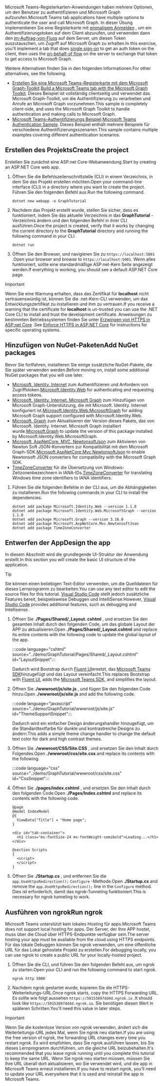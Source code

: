 <!-- markdownlint-disable MD002 MD041 -->

<span data-ttu-id="71f6c-101">Microsoft Teams-Registerkarten-Anwendungen haben mehrere Optionen, um den Benutzer zu authentifizieren und Microsoft Graph aufzurufen.</span><span class="sxs-lookup"><span data-stu-id="71f6c-101">Microsoft Teams tab applications have multiple options to authenticate the user and call Microsoft Graph.</span></span> <span data-ttu-id="71f6c-102">In dieser Übung implementieren Sie eine Registerkarte mit [einmaligem Anmelden](/microsoftteams/platform/tabs/how-to/authentication/auth-aad-sso) , um ein Authentifizierungstoken auf dem Client abzurufen, und verwenden dann den [im-Auftrag-von-Fluss](/azure/active-directory/develop/v2-oauth2-on-behalf-of-flow) auf dem Server, um diesen Token auszutauschen, um Zugriff auf Microsoft Graph zu erhalten.</span><span class="sxs-lookup"><span data-stu-id="71f6c-102">In this exercise, you'll implement a tab that does [single sign-on](/microsoftteams/platform/tabs/how-to/authentication/auth-aad-sso) to get an auth token on the client, then uses the [on-behalf-of flow](/azure/active-directory/develop/v2-oauth2-on-behalf-of-flow) on the server to exchange that token to get access to Microsoft Graph.</span></span>

<span data-ttu-id="71f6c-103">Weitere Alternativen finden Sie in den folgenden Informationen.</span><span class="sxs-lookup"><span data-stu-id="71f6c-103">For other alternatives, see the following.</span></span>

- <span data-ttu-id="71f6c-104">[Erstellen Sie eine Microsoft Teams-Registerkarte mit dem Microsoft Graph-Toolkit](/graph/toolkit/get-started/build-a-microsoft-teams-tab).</span><span class="sxs-lookup"><span data-stu-id="71f6c-104">[Build a Microsoft Teams tab with the Microsoft Graph Toolkit](/graph/toolkit/get-started/build-a-microsoft-teams-tab).</span></span> <span data-ttu-id="71f6c-105">Dieses Beispiel ist vollständig clientseitig und verwendet das Microsoft Graph-Toolkit, um die Authentifizierung zu verarbeiten und Anrufe an Microsoft Graph vorzunehmen.</span><span class="sxs-lookup"><span data-stu-id="71f6c-105">This sample is completely client-side, and uses the Microsoft Graph Toolkit to handle authentication and making calls to Microsoft Graph.</span></span>
- <span data-ttu-id="71f6c-106">[Microsoft Teams-Authentifizierungs Beispiel](https://github.com/OfficeDev/microsoft-teams-sample-auth-node).</span><span class="sxs-lookup"><span data-stu-id="71f6c-106">[Microsoft Teams Authentication Sample](https://github.com/OfficeDev/microsoft-teams-sample-auth-node).</span></span> <span data-ttu-id="71f6c-107">Dieses Beispiel enthält mehrere Beispiele für verschiedene Authentifizierungsszenarien.</span><span class="sxs-lookup"><span data-stu-id="71f6c-107">This sample contains multiple examples covering different authentication scenarios.</span></span>

## <a name="create-the-project"></a><span data-ttu-id="71f6c-108">Erstellen des Projekts</span><span class="sxs-lookup"><span data-stu-id="71f6c-108">Create the project</span></span>

<span data-ttu-id="71f6c-109">Erstellen Sie zunächst eine ASP.net Core-Webanwendung.</span><span class="sxs-lookup"><span data-stu-id="71f6c-109">Start by creating an ASP.NET Core web app.</span></span>

1. <span data-ttu-id="71f6c-110">Öffnen Sie die Befehlszeilenschnittstelle (CLI) in einem Verzeichnis, in dem Sie das Projekt erstellen möchten.</span><span class="sxs-lookup"><span data-stu-id="71f6c-110">Open your command-line interface (CLI) in a directory where you want to create the project.</span></span> <span data-ttu-id="71f6c-111">Führen Sie den folgenden Befehl aus.</span><span class="sxs-lookup"><span data-stu-id="71f6c-111">Run the following command.</span></span>

    ```Shell
    dotnet new webapp -o GraphTutorial
    ```

1. <span data-ttu-id="71f6c-112">Nachdem das Projekt erstellt wurde, stellen Sie sicher, dass es funktioniert, indem Sie das aktuelle Verzeichnis in das **GraphTutorial** -Verzeichnis ändern und den folgenden Befehl in ihrer CLI ausführen.</span><span class="sxs-lookup"><span data-stu-id="71f6c-112">Once the project is created, verify that it works by changing the current directory to the **GraphTutorial** directory and running the following command in your CLI.</span></span>

    ```Shell
    dotnet run
    ```

1. <span data-ttu-id="71f6c-113">Öffnen Sie den Browser, und navigieren Sie zu `https://localhost:5001` .</span><span class="sxs-lookup"><span data-stu-id="71f6c-113">Open your browser and browse to `https://localhost:5001`.</span></span> <span data-ttu-id="71f6c-114">Wenn alles funktioniert, sollte eine standardmäßige ASP.net-Kern Seite angezeigt werden.</span><span class="sxs-lookup"><span data-stu-id="71f6c-114">If everything is working, you should see a default ASP.NET Core page.</span></span>

> [!IMPORTANT]
> <span data-ttu-id="71f6c-115">Wenn Sie eine Warnung erhalten, dass das Zertifikat für **localhost** nicht vertrauenswürdig ist, können Sie die .net-Kern-CLI verwenden, um das Entwicklungszertifikat zu installieren und ihm zu vertrauen.</span><span class="sxs-lookup"><span data-stu-id="71f6c-115">If you receive a warning that the certificate for **localhost** is un-trusted you can use the .NET Core CLI to install and trust the development certificate.</span></span> <span data-ttu-id="71f6c-116">Anweisungen zu bestimmten Betriebssystemen finden Sie unter [Erzwingen von HTTPS in ASP.net Core](/aspnet/core/security/enforcing-ssl?view=aspnetcore-3.1) .</span><span class="sxs-lookup"><span data-stu-id="71f6c-116">See [Enforce HTTPS in ASP.NET Core](/aspnet/core/security/enforcing-ssl?view=aspnetcore-3.1) for instructions for specific operating systems.</span></span>

## <a name="add-nuget-packages"></a><span data-ttu-id="71f6c-117">Hinzufügen von NuGet-Paketen</span><span class="sxs-lookup"><span data-stu-id="71f6c-117">Add NuGet packages</span></span>

<span data-ttu-id="71f6c-118">Bevor Sie fortfahren, installieren Sie einige zusätzliche NuGet-Pakete, die Sie später verwenden werden.</span><span class="sxs-lookup"><span data-stu-id="71f6c-118">Before moving on, install some additional NuGet packages that you will use later.</span></span>

- <span data-ttu-id="71f6c-119">[Microsoft. Identity. Internet](https://www.nuget.org/packages/Microsoft.Identity.Web/) zum Authentifizieren und Anfordern von Zugriffstoken.</span><span class="sxs-lookup"><span data-stu-id="71f6c-119">[Microsoft.Identity.Web](https://www.nuget.org/packages/Microsoft.Identity.Web/) for authenticating and requesting access tokens.</span></span>
- <span data-ttu-id="71f6c-120">[Microsoft. Identity. Internet. Microsoft Graph](https://www.nuget.org/packages/Microsoft.Identity.Web.MicrosoftGraph/) zum Hinzufügen von Microsoft Graph-Unterstützung, die mit Microsoft. Identity. Internet konfiguriert ist.</span><span class="sxs-lookup"><span data-stu-id="71f6c-120">[Microsoft.Identity.Web.MicrosoftGraph](https://www.nuget.org/packages/Microsoft.Identity.Web.MicrosoftGraph/) for adding Microsoft Graph support configured with Microsoft.Identity.Web.</span></span>
- <span data-ttu-id="71f6c-121">[Microsoft. Graph](https://www.nuget.org/packages/Microsoft.Graph/) zum Aktualisieren der Version dieses Pakets, das von Microsoft. Identity. Internet. Microsoft Graph installiert wurde.</span><span class="sxs-lookup"><span data-stu-id="71f6c-121">[Microsoft.Graph](https://www.nuget.org/packages/Microsoft.Graph/) to update the version of this package installed by Microsoft.Identity.Web.MicrosoftGraph.</span></span>
- <span data-ttu-id="71f6c-122">[Microsoft. AspNetCore. MVC. NewtonsoftJson](https://www.nuget.org/packages/Microsoft.AspNetCore.Mvc.NewtonsoftJson/) zum Aktivieren von Newton Soft JSON-Konvertern zur Kompatibilität mit dem Microsoft Graph-SDK.</span><span class="sxs-lookup"><span data-stu-id="71f6c-122">[Microsoft.AspNetCore.Mvc.NewtonsoftJson](https://www.nuget.org/packages/Microsoft.AspNetCore.Mvc.NewtonsoftJson/) to enable Newtonsoft JSON converters for compatibility with the Microsoft Graph SDK.</span></span>
- <span data-ttu-id="71f6c-123">[TimeZoneConverter](https://github.com/mj1856/TimeZoneConverter) für die Übersetzung von Windows-Zeitzonenbezeichnern in IANA-IDs.</span><span class="sxs-lookup"><span data-stu-id="71f6c-123">[TimeZoneConverter](https://github.com/mj1856/TimeZoneConverter) for translating Windows time zone identifiers to IANA identifiers.</span></span>

1. <span data-ttu-id="71f6c-124">Führen Sie die folgenden Befehle in der CLI aus, um die Abhängigkeiten zu installieren.</span><span class="sxs-lookup"><span data-stu-id="71f6c-124">Run the following commands in your CLI to install the dependencies.</span></span>

    ```Shell
    dotnet add package Microsoft.Identity.Web --version 1.1.0
    dotnet add package Microsoft.Identity.Web.MicrosoftGraph --version 1.1.0
    dotnet add package Microsoft.Graph --version 3.16.0
    dotnet add package Microsoft.AspNetCore.Mvc.NewtonsoftJson
    dotnet add package TimeZoneConverter
    ```

## <a name="design-the-app"></a><span data-ttu-id="71f6c-125">Entwerfen der App</span><span class="sxs-lookup"><span data-stu-id="71f6c-125">Design the app</span></span>

<span data-ttu-id="71f6c-126">In diesem Abschnitt wird die grundlegende UI-Struktur der Anwendung erstellt.</span><span class="sxs-lookup"><span data-stu-id="71f6c-126">In this section you will create the basic UI structure of the application.</span></span>

> [!TIP]
> <span data-ttu-id="71f6c-127">Sie können einen beliebigen Text-Editor verwenden, um die Quelldateien für dieses Lernprogramm zu bearbeiten.</span><span class="sxs-lookup"><span data-stu-id="71f6c-127">You can use any text editor to edit the source files for this tutorial.</span></span> <span data-ttu-id="71f6c-128">[Visual Studio Code](https://code.visualstudio.com/) stellt jedoch zusätzliche Features bereit, beispielsweise Debuggen und IntelliSense.</span><span class="sxs-lookup"><span data-stu-id="71f6c-128">However, [Visual Studio Code](https://code.visualstudio.com/) provides additional features, such as debugging and Intellisense.</span></span>

1. <span data-ttu-id="71f6c-129">Öffnen Sie **./Pages/Shared/_Layout. cshtml** , und ersetzen Sie den gesamten Inhalt durch den folgenden Code, um das globale Layout der APP zu aktualisieren.</span><span class="sxs-lookup"><span data-stu-id="71f6c-129">Open **./Pages/Shared/_Layout.cshtml** and replace its entire contents with the following code to update the global layout of the app.</span></span>

    :::code language="cshtml" source="../demo/GraphTutorial/Pages/Shared/_Layout.cshtml" id="LayoutSnippet":::

    <span data-ttu-id="71f6c-130">Dadurch wird Bootstrap durch [Fluent UI](https://developer.microsoft.com/fluentui)ersetzt, das [Microsoft Teams SDK](/javascript/api/overview/msteams-client)hinzugefügt und das Layout vereinfacht.</span><span class="sxs-lookup"><span data-stu-id="71f6c-130">This replaces Bootstrap with [Fluent UI](https://developer.microsoft.com/fluentui), adds the [Microsoft Teams SDK](/javascript/api/overview/msteams-client), and simplifies the layout.</span></span>

1. <span data-ttu-id="71f6c-131">Öffnen Sie **./wwwroot/js/site.js** , und fügen Sie den folgenden Code hinzu.</span><span class="sxs-lookup"><span data-stu-id="71f6c-131">Open **./wwwroot/js/site.js** and add the following code.</span></span>

    :::code language="javascript" source="../demo/GraphTutorial/wwwroot/js/site.js" id="ThemeSupportSnippet":::

    <span data-ttu-id="71f6c-132">Dadurch wird ein einfacher Design änderungshandler hinzugefügt, um die Standardtextfarbe für dunkle und kontrastreiche Designs zu ändern.</span><span class="sxs-lookup"><span data-stu-id="71f6c-132">This adds a simple theme change handler to change the default text color for dark and high contrast themes.</span></span>

1. <span data-ttu-id="71f6c-133">Öffnen Sie **./wwwroot/CSS/Site.CSS** , und ersetzen Sie den Inhalt durch Folgendes.</span><span class="sxs-lookup"><span data-stu-id="71f6c-133">Open **./wwwroot/css/site.css** and replace its contents with the following.</span></span>

    :::code language="css" source="../demo/GraphTutorial/wwwroot/css/site.css" id="CssSnippet":::

1. <span data-ttu-id="71f6c-134">Öffnen Sie **./pages/index.cshtml** , und ersetzen Sie den Inhalt durch den folgenden Code.</span><span class="sxs-lookup"><span data-stu-id="71f6c-134">Open **./Pages/Index.cshtml** and replace its contents with the following code.</span></span>

    ```cshtml
    @page
    @model IndexModel
    @{
      ViewData["Title"] = "Home page";
    }

    <div id="tab-container">
      <h1 class="ms-fontSize-24 ms-fontWeight-semibold">Loading...</h1>
    </div>

    @section Scripts
    {
      <script>
      </script>
    }
    ```

1. <span data-ttu-id="71f6c-135">Öffnen Sie **./Startup.cs** , und entfernen Sie die `app.UseHttpsRedirection();` `Configure` -Methode.</span><span class="sxs-lookup"><span data-stu-id="71f6c-135">Open **./Startup.cs** and remove the `app.UseHttpsRedirection();` line in the `Configure` method.</span></span> <span data-ttu-id="71f6c-136">Dies ist erforderlich, damit das ngrok-Tunneling funktioniert.</span><span class="sxs-lookup"><span data-stu-id="71f6c-136">This is necessary for ngrok tunneling to work.</span></span>

## <a name="run-ngrok"></a><span data-ttu-id="71f6c-137">Ausführen von ngrok</span><span class="sxs-lookup"><span data-stu-id="71f6c-137">Run ngrok</span></span>

<span data-ttu-id="71f6c-138">Microsoft Teams unterstützt kein lokales Hosting für apps.</span><span class="sxs-lookup"><span data-stu-id="71f6c-138">Microsoft Teams does not support local hosting for apps.</span></span> <span data-ttu-id="71f6c-139">Der Server, der Ihre APP hostet, muss über die Cloud über HTTPS-Endpunkte verfügbar sein.</span><span class="sxs-lookup"><span data-stu-id="71f6c-139">The server hosting your app must be available from the cloud using HTTPS endpoints.</span></span> <span data-ttu-id="71f6c-140">Für das lokale Debuggen können Sie ngrok verwenden, um eine öffentliche URL für das Lokal gehostete Projekt zu erstellen.</span><span class="sxs-lookup"><span data-stu-id="71f6c-140">For debugging locally, you can use ngrok to create a public URL for your locally-hosted project.</span></span>

1. <span data-ttu-id="71f6c-141">Öffnen Sie die CLI, und führen Sie den folgenden Befehl aus, um ngrok zu starten.</span><span class="sxs-lookup"><span data-stu-id="71f6c-141">Open your CLI and run the following command to start ngrok.</span></span>

    ```Shell
    ngrok http 5000
    ```

1. <span data-ttu-id="71f6c-142">Nachdem ngrok gestartet wurde, kopieren Sie die HTTPS-Weiterleitungs-URL.</span><span class="sxs-lookup"><span data-stu-id="71f6c-142">Once ngrok starts, copy the HTTPS Forwarding URL.</span></span> <span data-ttu-id="71f6c-143">Es sollte wie folgt aussehen `https://50153897dd4d.ngrok.io` .</span><span class="sxs-lookup"><span data-stu-id="71f6c-143">It should look like `https://50153897dd4d.ngrok.io`.</span></span> <span data-ttu-id="71f6c-144">Sie benötigen diesen Wert in späteren Schritten.</span><span class="sxs-lookup"><span data-stu-id="71f6c-144">You'll need this value in later steps.</span></span>

> [!IMPORTANT]
> <span data-ttu-id="71f6c-145">Wenn Sie die ﻿kostenlose Version von ngrok verwenden, ändert sich die Weiterleitungs-URL jedes Mal, wenn Sie ngrok neu starten.</span><span class="sxs-lookup"><span data-stu-id="71f6c-145">If you are using the free version of ngrok, the forwarding URL changes every time you restart ngrok.</span></span> <span data-ttu-id="71f6c-146">Es wird empfohlen, dass Sie ngrok ausführen lassen, bis Sie dieses Lernprogramm durchführen, um die gleiche URL beizubehalten.</span><span class="sxs-lookup"><span data-stu-id="71f6c-146">It's recommended that you leave ngrok running until you complete this tutorial to keep the same URL.</span></span> <span data-ttu-id="71f6c-147">Wenn Sie ngrok neu starten müssen, müssen Sie Ihre URL überall dort aktualisieren, wo Sie verwendet wird, und die app in Microsoft Teams erneut installieren.</span><span class="sxs-lookup"><span data-stu-id="71f6c-147">If you have to restart ngrok, you'll need to update your URL everywhere that it is used and reinstall the app in Microsoft Teams.</span></span>
